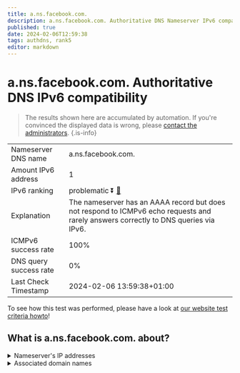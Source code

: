 ```yaml
---
title: a.ns.facebook.com.
description: a.ns.facebook.com. Authoritative DNS Nameserver IPv6 compatibility
published: true
date: 2024-02-06T12:59:38
tags: authdns, rank5
editor: markdown
---
```


# a.ns.facebook.com. Authoritative DNS IPv6 compatibility

> The results shown here are accumulated by automation. If you're convinced the displayed data is wrong, please [contact the administrators](/howto/chat). 
{.is-info}




|   |   |
| - | - |
| Nameserver DNS name | a.ns.facebook.com.
| Amount IPv6 address | 1
| IPv6 ranking | problematic :arrow_double_down: [🔗](/howto/ranking) |
| Explanation | The nameserver has an AAAA record but does not respond to ICMPv6 echo requests and rarely answers correctly to DNS queries via IPv6. |
| ICMPv6 success rate | 100%|
| DNS query success rate | 0% |
| Last Check Timestamp | 2024-02-06 13:59:38+01:00 |

To see how this test was performed, please have a look at [our website test criteria howto](/howto/testcriteria/authdns)!


## What is a.ns.facebook.com. about?




<details>
<summary>Nameserver's IP addresses</summary>

2a03:2880:f0fc:c:face:b00c:0:35

</details>



<details>
<summary>Associated domain names</summary>

www.facebook.com

</details>
